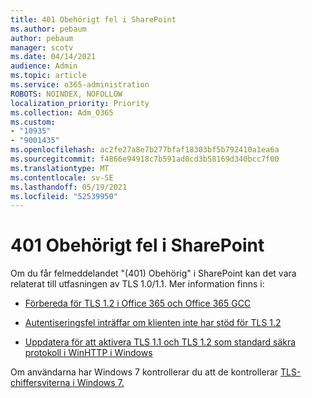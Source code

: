 ```yaml
---
title: 401 Obehörigt fel i SharePoint
ms.author: pebaum
author: pebaum
manager: scotv
ms.date: 04/14/2021
audience: Admin
ms.topic: article
ms.service: o365-administration
ROBOTS: NOINDEX, NOFOLLOW
localization_priority: Priority
ms.collection: Adm_O365
ms.custom:
- "10935"
- "9001435"
ms.openlocfilehash: ac2fe27a8e7b277bfaf18303bf5b792410a1ea6a
ms.sourcegitcommit: f4866e94918c7b591ad0cd3b58169d340bcc7f00
ms.translationtype: MT
ms.contentlocale: sv-SE
ms.lasthandoff: 05/19/2021
ms.locfileid: "52539950"
---
```

# <a name="401-unauthorized-error-in-sharepoint"></a>401 Obehörigt fel i SharePoint

Om du får felmeddelandet "(401) Obehörig" i SharePoint kan det vara relaterat till utfasningen av TLS 1.0/1.1. Mer information finns i:

- [Förbereda för TLS 1.2 i Office 365 och Office 365 GCC](/microsoft-365/compliance/prepare-tls-1.2-in-office-365)

- [Autentiseringsfel inträffar om klienten inte har stöd för TLS 1.2](/sharepoint/troubleshoot/administration/authentication-errors-tls12-support)

- [Uppdatera för att aktivera TLS 1.1 och TLS 1.2 som standard säkra protokoll i WinHTTP i Windows](https://support.microsoft.com/topic/update-to-enable-tls-1-1-and-tls-1-2-as-default-secure-protocols-in-winhttp-in-windows-c4bd73d2-31d7-761e-0178-11268bb10392)

Om användarna har Windows 7 kontrollerar du att de kontrollerar [TLS-chiffersviterna i Windows 7.](/windows/win32/secauthn/tls-cipher-suites-in-windows-7)